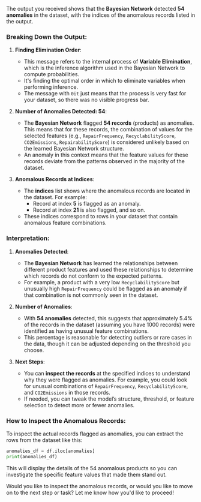 The output you received shows that the **Bayesian Network** detected **54 anomalies** in the dataset, with the indices of the anomalous records listed in the output.

### **Breaking Down the Output:**

1. **Finding Elimination Order**:
   - This message refers to the internal process of **Variable Elimination**, which is the inference algorithm used in the Bayesian Network to compute probabilities.
   - It's finding the optimal order in which to eliminate variables when performing inference.
   - The message with `0it` just means that the process is very fast for your dataset, so there was no visible progress bar.

2. **Number of Anomalies Detected: 54**:
   - The **Bayesian Network** flagged **54 records** (products) as anomalies. This means that for these records, the combination of values for the selected features (e.g., `RepairFrequency`, `RecyclabilityScore`, `CO2Emissions`, `RepairabilityScore`) is considered unlikely based on the learned Bayesian Network structure.
   - An anomaly in this context means that the feature values for these records deviate from the patterns observed in the majority of the dataset.

3. **Anomalous Records at Indices**:
   - The **indices** list shows where the anomalous records are located in the dataset. For example:
     - Record at index **5** is flagged as an anomaly.
     - Record at index **21** is also flagged, and so on.
   - These indices correspond to rows in your dataset that contain anomalous feature combinations.

### **Interpretation**:

1. **Anomalies Detected**:
   - The **Bayesian Network** has learned the relationships between different product features and used these relationships to determine which records do not conform to the expected patterns. 
   - For example, a product with a very low `RecyclabilityScore` but unusually high `RepairFrequency` could be flagged as an anomaly if that combination is not commonly seen in the dataset.

2. **Number of Anomalies**:
   - With **54 anomalies** detected, this suggests that approximately 5.4% of the records in the dataset (assuming you have 1000 records) were identified as having unusual feature combinations.
   - This percentage is reasonable for detecting outliers or rare cases in the data, though it can be adjusted depending on the threshold you choose.

3. **Next Steps**:
   - You can **inspect the records** at the specified indices to understand why they were flagged as anomalies. For example, you could look for unusual combinations of `RepairFrequency`, `RecyclabilityScore`, and `CO2Emissions` in those records.
   - If needed, you can tweak the model’s structure, threshold, or feature selection to detect more or fewer anomalies.

### **How to Inspect the Anomalous Records**:

To inspect the actual records flagged as anomalies, you can extract the rows from the dataset like this:

```python
anomalies_df = df.iloc[anomalies]
print(anomalies_df)
```

This will display the details of the 54 anomalous products so you can investigate the specific feature values that made them stand out.

Would you like to inspect the anomalous records, or would you like to move on to the next step or task? Let me know how you'd like to proceed!